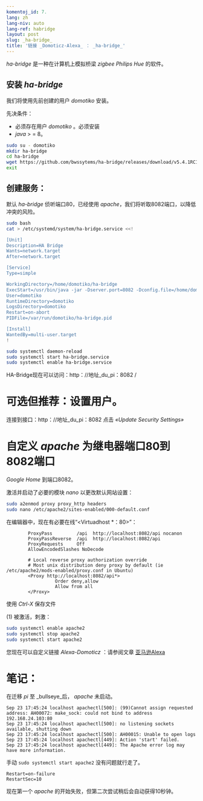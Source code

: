 ```yaml
---
komentoj_id: 7.
lang: zh
lang-niv: auto
lang-ref: habridge
layout: post
slug: _ha-bridge_
title: '链接 _Domoticz-Alexa_ ： _ha-bridge_'
---
```


 _ha-bridge_ 是一种在计算机上模拟桥梁 _zigbee Philips Hue_ 的软件。


## 安装 _ha-bridge_
我们将使用先前创建的用户  _domotiko_  安装。  

先决条件： 
  *  必须存在用户  _domotiko_  。必须安装 
  *   _java_   >  = 8。  

```bash
sudo su - domotiko
mkdir ha-bridge
cd ha-bridge
wget https://github.com/bwssytems/ha-bridge/releases/download/v5.4.1RC1/ha-bridge-5.4.1RC1.jar -O ha-bridge.jar
exit
```


## 创建服务：
默认 _ha-bridge_ 侦听端口80，已经使用 _apache_，我们将听取8082端口，以降低冲突的风险。

``` bash
sudo bash
cat > /etc/systemd/system/ha-bridge.service <<!

[Unit]
Description=HA Bridge
Wants=network.target
After=network.target

[Service]
Type=simple

WorkingDirectory=/home/domotiko/ha-bridge
ExecStart=/usr/bin/java -jar -Dserver.port=8082 -Dconfig.file=/home/domotiko/ha-bridge/data/habridge.config /home/domotiko/ha-bridge/ha-bridge.jar
User=domotiko
RuntimeDirectory=domotiko
LogsDirectory=domotiko
Restart=on-abort
PIDFile=/var/run/domotiko/ha-bridge.pid

[Install]
WantedBy=multi-user.target
!

sudo systemctl daemon-reload
sudo systemctl start ha-bridge.service
sudo systemctl enable ha-bridge.service
```

HA-Bridge现在可以访问：http：//地址_du_pi：8082 /

# 可选但推荐：设置用户。
连接到接口：http：//地址_du_pi：8082
点击 _«Update Security Settings»_

# 自定义 _apache_ 为继电器端口80到8082端口
_Google Home_ 到端口8082。

激活并启动了必要的模块 _nano_ 以更改默认网站设置：

``` bash
sudo a2enmod proxy proxy_http headers
sudo nano /etc/apache2/sites-enabled/000-default.conf
```

在编辑器中，现在有必要在线“<Virtuadhost *：80>”：
```
        ProxyPass         /api  http://localhost:8082/api nocanon
        ProxyPassReverse  /api  http://localhost:8082/api
        ProxyRequests     Off
        AllowEncodedSlashes NoDecode

        # Local reverse proxy authorization override
        # Most unix distribution deny proxy by default (ie /etc/apache2/mods-enabled/proxy.conf in Ubuntu)
        <Proxy http://localhost:8082/api*>
                  Order deny,allow
                  Allow from all
        </Proxy>
```
使用 _Ctrl-X_ 保存文件

(1) 被激活，刺激：

```bash
sudo systemctl enable apache2
sudo systemctl stop apache2
sudo systemctl start apache2
```

您现在可以自定义链接 _Alexa-Domoticz_ ：请参阅文章
[亚马逊Alexa](2021-08-14-alexa.md)

# 笔记：
在迁移 _pi_ 至 _bullseye_后， _apache_ 未启动。
```
Sep 23 17:45:24 localhost apachectl[500]: (99)Cannot assign requested address: AH00072: make_sock: could not bind to address 192.168.24.103:80
Sep 23 17:45:24 localhost apachectl[500]: no listening sockets available, shutting down
Sep 23 17:45:24 localhost apachectl[500]: AH00015: Unable to open logs
Sep 23 17:45:24 localhost apachectl[449]: Action 'start' failed.
Sep 23 17:45:24 localhost apachectl[449]: The Apache error log may have more information.
```

手动 `sudo systemctl start apache2` 没有问题就行走了。
```
Restart=on-failure
RestartSec=10
```

现在第一个 _apache_ 的开始失败，但第二次尝试稍后会自动获得10秒钟。

